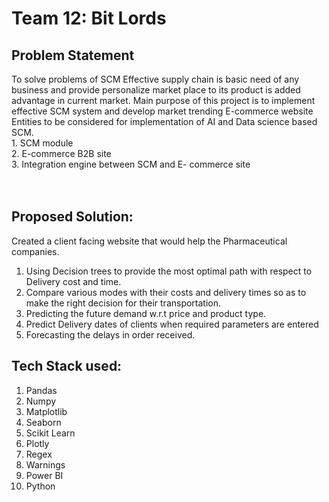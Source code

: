 # Team 12: Bit Lords

## Problem Statement

 
To solve problems of SCM
Effective supply chain is basic need of any business and provide personalize market place to its product is added advantage in current market.
Main purpose of this project is to implement effective SCM system and develop market trending E-commerce website
Entities to be considered for implementation of AI and Data science based SCM.
<br> 1. SCM module <br> 2. E-commerce B2B site <br> 3. Integration engine between SCM and E- commerce site <br> <br> <br> 

## Proposed Solution:

Created a client facing website that would help the Pharmaceutical companies.
 
1. Using Decision trees to provide the most optimal path with respect to Delivery cost and time.<br>
2. Compare various modes with their costs and delivery times so as to make the right decision for their transportation.<br>
3. Predicting the future demand w.r.t price and product type.<br>
4. Predict Delivery dates of clients when required parameters are entered <br>
5. Forecasting the delays in order received.<br>
 
 
## Tech Stack used: <br>
1. Pandas <br>
2. Numpy <br>
3. Matplotlib<br>
4. Seaborn<br>
5. Scikit Learn<br>
6. Plotly<br>
7. Regex <br>
8. Warnings <br>
9. Power BI<br>
10. Python<br>

 
